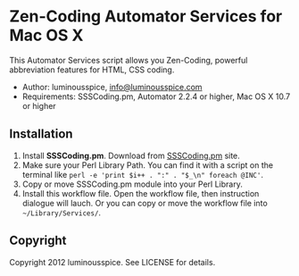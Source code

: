 # Zen-Coding Automator Services for Mac OS X #

This Automator Services script allows you Zen-Coding, powerful abbreviation features for HTML, CSS coding.

- Author: luminousspice, info@luminousspice.com
- Requirements: SSSCoding.pm, Automator 2.2.4 or higher, Mac OS X 10.7 or higher

## Installation ##

1. Install **SSSCoding.pm**. Download from [SSSCoding.pm](http://www.otchy.net/20100225/zen-coding-for-perl/) site.
2. Make sure your Perl Library Path. You can find it with a script on the terminal like `perl -e 'print $i++ . ":" . "$_\n" foreach @INC'`.
3. Copy or move SSSCoding.pm module into your Perl Library.
4. Install this workflow file. Open the workflow file, then instruction dialogue will lauch. Or you can copy or move the workflow file into `~/Library/Services/`.

## Copyright ##

Copyright 2012 luminousspice. See LICENSE for details.